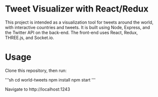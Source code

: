 # Tweet Visualizer with React/Redux

This project is intended as a visualization tool for tweets around the world, with
interactive countries and tweets. It is built using Node, Express, and the Twitter
API on the back-end. The front-end uses React, Redux, THREE.js, and Socket.io.

# Usage

Clone this repository, then run:

'''sh
cd world-tweets
npm install
npm start
'''

Navigate to http://localhost:1243

